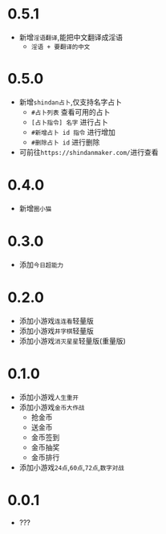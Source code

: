 # 0.5.1

* 新增`淫语翻译`,能把中文翻译成淫语
  * `淫语 + 要翻译的中文`

# 0.5.0

* 新增`shindan占卜`,仅支持名字占卜
  * `#占卜列表` 查看可用的占卜
  * `[占卜指令] 名字` 进行占卜
  * `#新增占卜 id 指令` 进行增加
  * `#删除占卜 id` 进行删除
* 可前往`https://shindanmaker.com/`进行查看

# 0.4.0

* 新增`圈小猫`

# 0.3.0

* 添加`今日超能力`

# 0.2.0

* 添加小游戏`连连看`轻量版
* 添加小游戏`井字棋`轻量版
* 添加小游戏`消灭星星`轻量版(重量版)

# 0.1.0

* 添加小游戏`人生重开`
* 添加小游戏`金币大作战`
  * 抢金币
  * 送金币
  * 金币签到
  * 金币抽奖
  * 金币排行
* 添加小游戏`24点`,`60点`,`72点`,`数字对战`

# 0.0.1

* ???
